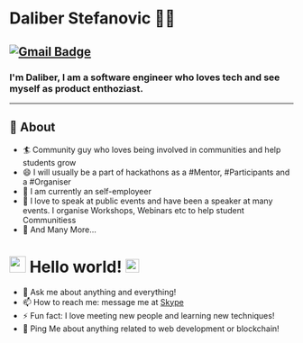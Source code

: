 # Daliber Stefanovic 👨‍💻

[![Gmail Badge](https://img.shields.io/badge/-freeskydiver1007@gmail.com-c14438?style=flat-square&logo=Gmail&logoColor=white&link=mailto:freeskydiver1007@gmail.com)](mailto:freeskydiver1007@gmail.com)
---

### I'm Daliber, I am a software engineer who loves tech and see myself as product enthoziast.
-------
  
## 🧐 About

- 🏄‍ Community guy who loves being involved in communities and help students grow
- 😄 I will usually be a part of hackathons as a #Mentor, #Participants and a #Organiser
- 🔭 I am currently an self-employeer
- 🌱 I love to speak at public events and have been a speaker at many events. I organise Workshops, Webinars etc to help student Communitiess
- 👯 And Many More...

# <img src="https://github.com/TheDudeThatCode/TheDudeThatCode/blob/master/Assets/Hi.gif" width="29px"> Hello world!&nbsp;<img src="https://github.com/TheDudeThatCode/TheDudeThatCode/blob/master/Assets/Earth.gif" width="24px">

- 💬 Ask me about anything and everything!
- 📫 How to reach me: message me at [Skype](https://join.skype.com/DcT4wfpqpzNr)
- ⚡ Fun fact: I love meeting new people and learning new techniques!
- 💬 Ping Me about anything related to web development or blockchain!



